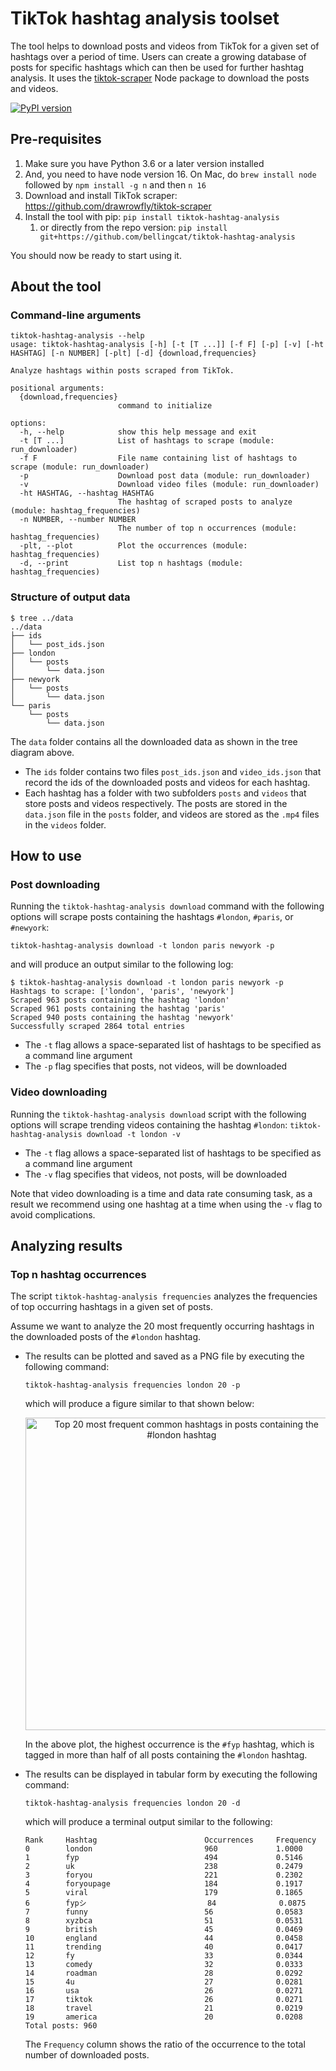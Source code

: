 # TikTok hashtag analysis toolset 
The tool helps to download posts and videos from TikTok for a given set of hashtags over a period of time. Users can create a growing database of posts for specific hashtags which can then be used for further hashtag analysis. It uses the [tiktok-scraper](https://github.com/drawrowfly/tiktok-scraper) Node package  to download the posts and videos.

[![PyPI version](https://badge.fury.io/py/tiktok-hashtag-analysis.svg)](https://badge.fury.io/py/tiktok-hashtag-analysis)

## Pre-requisites
1. Make sure you have Python 3.6 or a later version installed
2. And, you need to have node version 16. On Mac, do `brew install node` followed by `npm install -g n` and then `n 16`
4. Download and install TikTok scraper: https://github.com/drawrowfly/tiktok-scraper 
5. Install the tool with pip: `pip install tiktok-hashtag-analysis`
   1. or directly from the repo version: `pip install git+https://github.com/bellingcat/tiktok-hashtag-analysis`

You should now be ready to start using it.


## About the tool
### Command-line arguments
```
tiktok-hashtag-analysis --help
usage: tiktok-hashtag-analysis [-h] [-t [T ...]] [-f F] [-p] [-v] [-ht HASHTAG] [-n NUMBER] [-plt] [-d] {download,frequencies}

Analyze hashtags within posts scraped from TikTok.

positional arguments:
  {download,frequencies}
                        command to initialize

options:
  -h, --help            show this help message and exit
  -t [T ...]            List of hashtags to scrape (module: run_downloader)
  -f F                  File name containing list of hashtags to scrape (module: run_downloader)
  -p                    Download post data (module: run_downloader)
  -v                    Download video files (module: run_downloader)
  -ht HASHTAG, --hashtag HASHTAG
                        The hashtag of scraped posts to analyze (module: hashtag_frequencies)
  -n NUMBER, --number NUMBER
                        The number of top n occurrences (module: hashtag_frequencies)
  -plt, --plot          Plot the occurrences (module: hashtag_frequencies)
  -d, --print           List top n hashtags (module: hashtag_frequencies)
```

### Structure of output data
```
$ tree ../data
../data
├── ids
│   └── post_ids.json
├── london
│   └── posts
│       └── data.json
├── newyork
│   └── posts
│       └── data.json
└── paris
    └── posts
        └── data.json
```


The `data` folder contains all the downloaded data as shown in the tree diagram above. 
- The `ids` folder contains two files `post_ids.json` and `video_ids.json` that record the ids of the downloaded posts and videos for each hashtag.
- Each hashtag has a folder with two subfolders `posts` and `videos` that store posts and videos respectively. The posts are stored in the `data.json` file in the `posts` folder, and videos are stored as the `.mp4` files in the `videos` folder.


## How to use
### Post downloading
Running the `tiktok-hashtag-analysis download` command with the following options will scrape posts containing the hashtags `#london`, `#paris`, or `#newyork`:

    tiktok-hashtag-analysis download -t london paris newyork -p

and will produce an output similar to the following log:

    $ tiktok-hashtag-analysis download -t london paris newyork -p
    Hashtags to scrape: ['london', 'paris', 'newyork']
    Scraped 963 posts containing the hashtag 'london'
    Scraped 961 posts containing the hashtag 'paris'
    Scraped 940 posts containing the hashtag 'newyork'
    Successfully scraped 2864 total entries

- The `-t` flag allows a space-separated list of hashtags to be specified as a command line argument
- The `-p` flag specifies that posts, not videos, will be downloaded

### Video downloading
Running the `tiktok-hashtag-analysis download` script with the following options will scrape trending videos containing the hashtag `#london`:
`tiktok-hashtag-analysis download -t london -v`

- The `-t` flag allows a space-separated list of hashtags to be specified as a command line argument
- The `-v` flag specifies that videos, not posts, will be downloaded

Note that video downloading is a time and data rate consuming task, as a result we recommend using one hashtag at a time when using the `-v` flag to avoid complications.

## Analyzing results 
### Top n hashtag occurrences 
The script `tiktok-hashtag-analysis frequencies` analyzes the frequencies of top occurring hashtags in a given set of posts.

Assume we want to analyze the 20 most frequently occurring hashtags in the downloaded posts of the `#london` hashtag.

- The results can be plotted and saved as a PNG file by executing the following command: 

    `tiktok-hashtag-analysis frequencies london 20 -p`
    
    which will produce a figure similar to that shown below:
    <p align="center">
        <img src="https://user-images.githubusercontent.com/18430739/166878928-d146b352-b68c-4ab4-bd2c-feb2f0140df9.png" height="500" alt="Top 20 most frequent common hashtags in posts containing the #london hashtag">
    </p>
    
    In the above plot, the highest occurrence is the `#fyp` hashtag, which is tagged in more than half of all posts containing the `#london` hashtag.

- The results can be displayed in tabular form by executing the following command:

    `tiktok-hashtag-analysis frequencies london 20 -d`

    which will produce a terminal output similar to the following:
    ```
    Rank     Hashtag                        Occurrences     Frequency
    0        london                         960             1.0000
    1        fyp                            494             0.5146
    2        uk                             238             0.2479
    3        foryou                         221             0.2302
    4        foryoupage                     184             0.1917
    5        viral                          179             0.1865
    6        fypシ                           84              0.0875
    7        funny                          56              0.0583
    8        xyzbca                         51              0.0531
    9        british                        45              0.0469
    10       england                        44              0.0458
    11       trending                       40              0.0417
    12       fy                             33              0.0344
    13       comedy                         32              0.0333
    14       roadman                        28              0.0292
    15       4u                             27              0.0281
    16       usa                            26              0.0271
    17       tiktok                         26              0.0271
    18       travel                         21              0.0219
    19       america                        20              0.0208
    Total posts: 960
    ```

    The `Frequency` column shows the ratio of the occurrence to the total number of downloaded posts.
